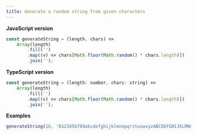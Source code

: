 ```yaml
---
title: Generate a random string from given characters
---
```


**JavaScript version**

```js
const generateString = (length, chars) =>
    Array(length)
        .fill('')
        .map((v) => chars[Math.floor(Math.random() * chars.length)])
        .join('');
```

**TypeScript version**

```js
const generateString = (length: number, chars: string) =>
    Array(length)
        .fill('')
        .map((v) => chars[Math.floor(Math.random() * chars.length)])
        .join('');
```

**Examples**

```js
generateString(10, '0123456789abcdefghijklmnopqrstuvwxyzABCDEFGHIJKLMNOPQRSTUVWXYZ');
```
